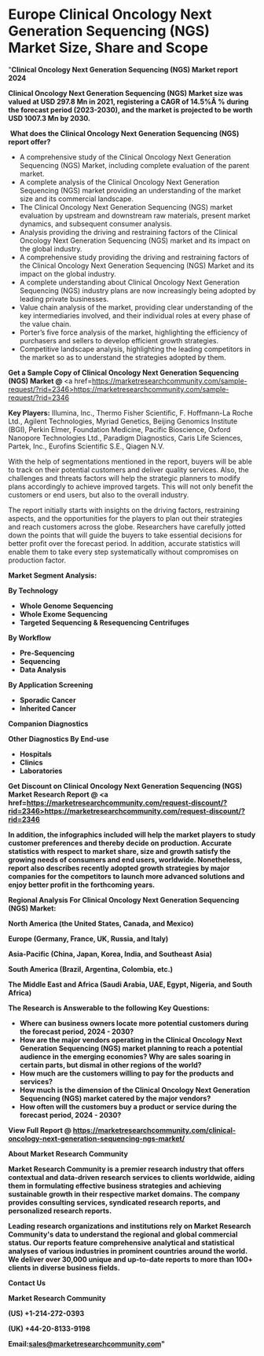 # Europe Clinical Oncology Next Generation Sequencing (NGS) Market Size, Share and Scope
"<strong>Clinical Oncology Next Generation Sequencing (NGS) Market report 2024</strong>

<strong>Clinical Oncology Next Generation Sequencing (NGS) Market size was valued at USD 297.8 Mn in 2021, registering a CAGR of 14.5%Â % during the forecast period (2023-2030), and the market is projected to be worth USD 1007.3 Mn by 2030.</strong>

 <strong><b>What does the Clinical Oncology Next Generation Sequencing (NGS) report offer?</b></strong>
<ul>
  <li>A comprehensive study of the Clinical Oncology Next Generation Sequencing (NGS) Market, including complete evaluation of the parent market.</li>
  <li>A complete analysis of the Clinical Oncology Next Generation Sequencing (NGS) market providing an understanding of the market size and its commercial landscape.</li>
  <li>The Clinical Oncology Next Generation Sequencing (NGS) market evaluation by upstream and downstream raw materials, present market dynamics, and subsequent consumer analysis.</li>
  <li>Analysis providing the driving and restraining factors of the Clinical Oncology Next Generation Sequencing (NGS) market and its impact on the global industry.</li>
  <li>A comprehensive study providing the driving and restraining factors of the Clinical Oncology Next Generation Sequencing (NGS) Market and its impact on the global industry.</li>
  <li>A complete understanding about Clinical Oncology Next Generation Sequencing (NGS) industry plans are now increasingly being adopted by leading private businesses.</li>
  <li>Value chain analysis of the market, providing clear understanding of the key intermediaries involved, and their individual roles at every phase of the value chain.</li>
  <li>Porter’s five force analysis of the market, highlighting the efficiency of purchasers and sellers to develop efficient growth strategies.</li>
  <li>Competitive landscape analysis, highlighting the leading competitors in the market so as to understand the strategies adopted by them.</li>
</ul>

<strong>Get a Sample Copy of Clinical Oncology Next Generation Sequencing (NGS) Market @ </strong><a href=https://marketresearchcommunity.com/sample-request/?rid=2346><u>https://marketresearchcommunity.com/sample-request/?rid=2346</u></a>

<strong>Key Players:</strong> 
Illumina, Inc., Thermo Fisher Scientific, F. Hoffmann-La Roche Ltd., Agilent Technologies, Myriad Genetics, Beijing Genomics Institute (BGI), Perkin Elmer, Foundation Medicine, Pacific Bioscience, Oxford Nanopore Technologies Ltd., Paradigm Diagnostics, Caris Life Sciences, Partek, Inc., Eurofins Scientific S.E., Qiagen N.V.

With the help of segmentations mentioned in the report, buyers will be able to track on their potential customers and deliver quality services. Also, the challenges and threats factors will help the strategic planners to modify plans accordingly to achieve improved targets. This will not only benefit the customers or end users, but also to the overall industry.

The report initially starts with insights on the driving factors, restraining aspects, and the opportunities for the players to plan out their strategies and reach customers across the globe. Researchers have carefully jotted down the points that will guide the buyers to take essential decisions for better profit over the forecast period. In addition, accurate statistics will enable them to take every step systematically without compromises on production factor.

<strong>Market Segment Analysis:</strong>


<strong><strong>By Technology</strong></h4>
<ul>
 	<li>Whole Genome Sequencing</li>
 	<li>Whole Exome Sequencing</li>
 	<li>Targeted Sequencing &amp; Resequencing Centrifuges</li>
</ul>
<strong><strong>By Workflow</strong></h4>
<ul>
 	<li>Pre-Sequencing</li>
 	<li>Sequencing</li>
 	<li>Data Analysis</li>
</ul>
<strong><strong>By Application</strong></h4>
Screening
<ul>
 	<li>Sporadic Cancer</li>
 	<li>Inherited Cancer</li>
</ul>
Companion Diagnostics

Other Diagnostics
<strong><strong>By End-use</strong></h4>
<ul>
 	<li>Hospitals</li>
 	<li>Clinics</li>
 	<li>Laboratories</li>
</ul>

<strong>Get Discount on Clinical Oncology Next Generation Sequencing (NGS) Market Research Report @ </b></strong><a href=https://marketresearchcommunity.com/request-discount/?rid=2346><u>https://marketresearchcommunity.com/request-discount/?rid=2346</u></a>

In addition, the infographics included will help the market players to study customer preferences and thereby decide on production. Accurate statistics with respect to market share, size and growth satisfy the growing needs of consumers and end users, worldwide. Nonetheless, report also describes recently adopted growth strategies by major companies for the competitors to launch more advanced solutions and enjoy better profit in the forthcoming years.

<strong>Regional Analysis For Clinical Oncology Next Generation Sequencing (NGS) Market:</strong>

<strong>North America</strong> (the United States, Canada, and Mexico)

<strong>Europe</strong> (Germany, France, UK, Russia, and Italy)

<strong>Asia-Pacific</strong> (China, Japan, Korea, India, and Southeast Asia)

<strong>South America</strong> (Brazil, Argentina, Colombia, etc.)

<strong>The Middle East and Africa</strong> (Saudi Arabia, UAE, Egypt, Nigeria, and South Africa)

<strong>The Research is Answerable to the following Key Questions:</strong>
<ul>
 	<li>Where can business owners locate more potential customers during the forecast period, 2024 - 2030?</li>
 	<li>How are the major vendors operating in the Clinical Oncology Next Generation Sequencing (NGS) market planning to reach a potential audience in the emerging economies? Why are sales soaring in certain parts, but dismal in other regions of the world?</li>
 	<li>How much are the customers willing to pay for the products and services?</li>
 	<li>How much is the dimension of the Clinical Oncology Next Generation Sequencing (NGS) market catered by the major vendors?</li>
 	<li>How often will the customers buy a product or service during the forecast period, 2024 - 2030?</li>
</ul>

<strong>View Full Report @</strong> <a href=https://marketresearchcommunity.com/clinical-oncology-next-generation-sequencing-ngs-market/>https://marketresearchcommunity.com/clinical-oncology-next-generation-sequencing-ngs-market/</a>

<strong>About Market Research Community</strong>

Market Research Community is a premier research industry that offers contextual and data-driven research services to clients worldwide, aiding them in formulating effective business strategies and achieving sustainable growth in their respective market domains. The company provides consulting services, syndicated research reports, and personalized research reports.

Leading research organizations and institutions rely on Market Research Community's data to understand the regional and global commercial status. Our reports feature comprehensive analytical and statistical analyses of various industries in prominent countries around the world. We deliver over 30,000 unique and up-to-date reports to more than 100+ clients in diverse business fields.

<strong>Contact Us</strong>

<strong>Market Research Community</strong>

(US) +1-214-272-0393

(UK) +44-20-8133-9198

<strong>Email:</strong>sales@marketresearchcommunity.com"
